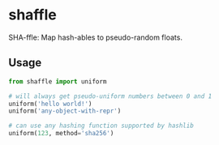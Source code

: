 # shaffle
SHA-ffle: Map hash-ables to pseudo-random floats.

## Usage

```python
from shaffle import uniform

# will always get pseudo-uniform numbers between 0 and 1
uniform('hello world!')
uniform('any-object-with-repr')

# can use any hashing function supported by hashlib
uniform(123, method='sha256')
```
